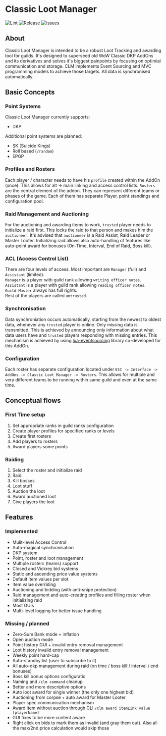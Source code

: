Classic Loot Manager
====================

[![Lint](https://github.com/lantisnt/ClassicLootManager/actions/workflows/lint.yml/badge.svg)](https://github.com/lantisnt/ClassicLootManager)
[![Release](https://img.shields.io/github/v/release/lantisnt/classiclootmanager.svg?color=important)](https://github.com/lantisnt/ClassicLootManager/releases)
[![Issues](https://img.shields.io/github/issues/lantisnt/classiclootmanager?color=blue)](https://github.com/lantisnt/ClassicLootManager/issues)


About
--------------
Classic Loot Manager is intended to be a robust Loot Tracking and awarding tool for guilds. 
It's designed to superseed old WoW Classic DKP AddOns and its derivatives and solves it's biggest painpoints by focusing on optimial communication and storage. CLM implements Event Sourcing and MVC programming models to achieve those targets. All data is synchronised automatically.

Basic Concepts
--------------
### Point Systems
Classic Loot Manager currently supports:
* DKP  

Additional point systems are planned:
* SK (Suicide Kings)
* Roll based (`/random`)
* EPGP
### Profiles and  Rosters
Each player / character needs to have his `profile` created within the AddOn (once). This allows for alt -> main linking and access control lists.
`Rosters` are the central element of the addon. They can represent different teams or phases of the game. Each of them has separate Player, point standings and configuration pool.

### Raid Management and Auctioning
For the auctioning and awarding items to work, `trusted` player needs to initialize a raid first. This locks the raid to that person and makes him the `auctioneer`. It's advised that `auctioneer` is a Raid Assist, Raid Leader or Master Looter. Initializing raid allows also auto-handling of features like auto-point award for bonuses (On-Time, Interval, End of Raid, Boss kill).

### ACL (Access  Control List)
There are four levels of access. Most important are `Manager` (full) and `Assistant` (limited).  
`Manager` is a player with guild rank allowing `writing officer notes`.  
`Assistant` is a player with guild rank allowing `reading officer notes`.  
`Guild Master` always has full rights.  
Rest of the players are called `untrusted`.

### Synchronisation
Data synchroniation occurs automatically, starting from the newest to oldest data, whenever any `trusted` player is online. Only missing data is transmitted. This is achieved by announcing only information about what data users have and `trusted` players responding with missing entries. This mechanism is achieved by using [lua-eventsourcing](https://github.com/SamMousa/lua-eventsourcing) library co-developed for this AddOn. 
### Configuration
Each roster has separate configuration located under `ESC -> Interface -> AddOns -> Classic Loot Manager -> Rosters`. This allows for multiple and very different teams to be running within same guild and even at the same time. 

## Conceptual flows
### First Time setup
1. Set appropriate ranks in guild ranks configuration
1. Create player profiles for specified ranks or levels
1. Create first rosters 
1. Add players to rosters
1. Award players some points
### Raiding
1. Select the roster and initialize raid
1. Raid
1. Kill bosses
1. Loot stuff
1. Auction the loot
1. Award auctioned loot
1. Give players the loot
## Features
### Implemented
* Mulit-level Access Control
* Auto-magical synchronisation
* DKP system
* Point, roster and loot management
* Multiple rosters (teams) support
* Closed and Vickrey bid systems
* Static and ascending price value systems
* Default item values per slot
* Item value overriding
* Auctioning and bidding (with anti-snipe protection)
* Raid management and auto-creating profiles and filling roster when initializing raid
* Most GUIs
* Multi-level logging for better issue handling
### Missing / planned
* Zero-Sum Bank mode + inflation
* Open auction mode
* Point history GUI + invalid entry removal management
* Loot history invalid entry removal management
* Weekly point hard-cap
* Auto-standby list (user to subscribe to it)
* All auto-dkp management during raid (on time / boss kill / interval / end bonuses)
* Boss kill bonus options configuratio
* Naming and `/clm command` cleanup
* Better and more descriptive options
* Auto loot award for single winner (the only one highest bid)
* Auctioning from corpse + auto award for Master Looter
* Player spec communication mechanism
* Award item without auction through CLI `/clm award itemLink value [playerName]`
* GUI fixes to be more content aware
* Right click on bids to mark them as invalid (and gray them out). Also all the max/2nd price calculation would skip those